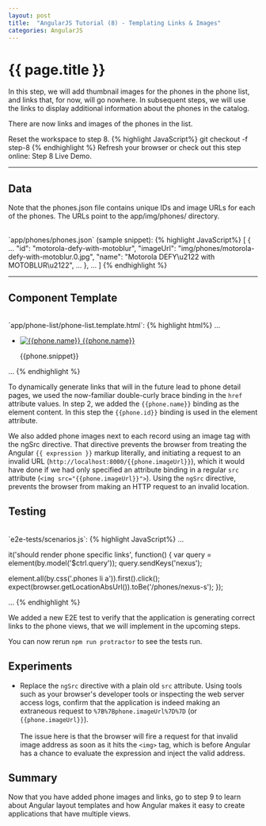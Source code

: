 ```yaml
---
layout: post
title:  "AngularJS Tutorial (8) - Templating Links & Images"
categories: AngularJS
---
```

{{ page.title }}
===

In this step, we will add thumbnail images for the phones in the phone list, and links that, for now, will go nowhere. In subsequent steps, we will use the links to display additional information about the phones in the catalog.

There are now links and images of the phones in the list.

Reset the workspace to step 8.
{% highlight JavaScript%}
git checkout -f step-8
{% endhighlight %}
Refresh your browser or check out this step online: Step 8 Live Demo.

***

Data
---
Note that the phones.json file contains unique IDs and image URLs for each of the phones. The URLs point to the app/img/phones/ directory.

<br>
`app/phones/phones.json` (sample snippet):
{% highlight JavaScript%}
[
  {
    ...
    "id": "motorola-defy-with-motoblur",
    "imageUrl": "img/phones/motorola-defy-with-motoblur.0.jpg",
    "name": "Motorola DEFY\u2122 with MOTOBLUR\u2122",
    ...
  },
  ...
]
{% endhighlight %}

***

Component Template
---

<br>
`app/phone-list/phone-list.template.html`:
{% highlight html%}
...
<ul class="phones">
  <li ng-repeat="phone in $ctrl.phones | filter:$ctrl.query | orderBy:$ctrl.orderProp" class="thumbnail">
    <a href="#/phones/{{phone.id}}" class="thumb">
      <img ng-src="{{phone.imageUrl}}" alt="{{phone.name}}" />
    </a>
    <a href="#/phones/{{phone.id}}">{{phone.name}}</a>
    <p>{{phone.snippet}}</p>
  </li>
</ul>
...
{% endhighlight %}

To dynamically generate links that will in the future lead to phone detail pages, we used the now-familiar double-curly brace binding in the `href` attribute values. In step 2, we added the `{{phone.name}}` binding as the element content. In this step the `{{phone.id}}` binding is used in the element attribute.

We also added phone images next to each record using an image tag with the ngSrc directive. That directive prevents the browser from treating the Angular `{{ expression }}` markup literally, and initiating a request to an invalid URL (`http://localhost:8000/{{phone.imageUrl}}`), which it would have done if we had only specified an attribute binding in a regular `src` attribute (`<img src="{{phone.imageUrl}}">`). Using the `ngSrc` directive, prevents the browser from making an HTTP request to an invalid location.

Testing
----

<br>
`e2e-tests/scenarios.js`:
{% highlight JavaScript%}
...

it('should render phone specific links', function() {
  var query = element(by.model('$ctrl.query'));
  query.sendKeys('nexus');

  element.all(by.css('.phones li a')).first().click();
  expect(browser.getLocationAbsUrl()).toBe('/phones/nexus-s');
});

...
{% endhighlight %}

We added a new E2E test to verify that the application is generating correct links to the phone views, that we will implement in the upcoming steps.

You can now rerun `npm run protractor` to see the tests run.

Experiments
---

* Replace the `ngSrc` directive with a plain old `src` attribute. Using tools such as your browser's developer tools or inspecting the web server access logs, confirm that the application is indeed making an extraneous request to `%7B%7Bphone.imageUrl%7D%7D` (or `{{phone.imageUrl}}`).<br><br>
The issue here is that the browser will fire a request for that invalid image address as soon as it hits the `<img>` tag, which is before Angular has a chance to evaluate the expression and inject the valid address.

Summary
---
Now that you have added phone images and links, go to step 9 to learn about Angular layout templates and how Angular makes it easy to create applications that have multiple views.
